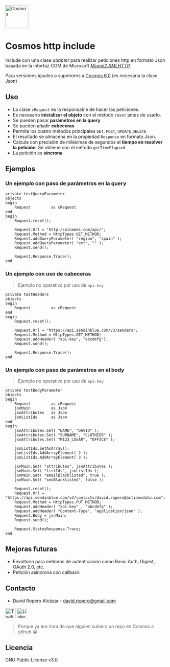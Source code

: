 [<img src="http://www.base100.com/images/productos/cosmos.png" alt="Cosmos" width="72"/>](http://www.base100.com/es/productos/cosmos01.html)

# Cosmos http include
Include con una clase *adapter* para realizar peticiones http en formato Json basada en la interfaz COM de Microsoft [*Msxml2.XMLHTTP*](https://es.wikipedia.org/wiki/XMLHttpRequest).

Para versiones iguales o superiores a [Cosmos 6.0](http://www.base100.com/es/productos/cosmos01.html) (es necesaria la clase Json)

## Uso

* La clase ``cRequest`` es la responsable de hacer las peticiones.
* Es necesario **inicializar el objeto** con el método ``reset`` antes de usarlo.
* Se pueden pasar **parámetros en la query**
* Se pueden añadir **cabeceras**
* Permite los cuatro métodos principales ``GET``, ``POST``, ``UPDATE``,``DELETE``
* El resultado se almacena en la propiedad ``Response`` en formato Json.
* Calcula con precisión de milésimas de segundos el **tiempo en resolver la petición**. Se obtiene con el método ```getTimeElapsed```
* La petición es **síncrona**

## Ejemplos

### Un ejemplo con paso de parámetros en la query

```
private testQueryParameter
objects
begin
    Request         as cRequest
end
begin
    Request.reset();
    
    Request.Url = "http://uinames.com/api/";
    Request.Method = HttpTypes.GET_METHOD;
    Request.addQueryParameter( "region", "spain" );
    Request.addQueryParameter( "ext", "" );
    Request.send();

    Request.Response.Trace();
end
```

### Un ejemplo con uso de cabeceras
> Ejemplo no operativo por uso de `api-key`
```
private testHeaders
objects
begin
    Request         as cRequest    
end
begin
    Request.reset();

    Request.Url = "https://api.sendinblue.com/v3/senders";
    Request.Method = HttpTypes.GET_METHOD;
    Request.addHeader( "api-key", "abcdefg");
    Request.send();

    Request.Response.Trace();
end
```

### Un ejemplo con paso de parámetros en el body
> Ejemplo no operativo por uso de `api-key`
```
private testBodyParameter
objects
begin
    Request         as cRequest
    jsnMain         as Json
    jsnAttributes   as Json
    jsnListIds      as Json
end
begin
    jsnAttributes.Set( "NAME", "DAVID" );
    jsnAttributes.Set( "SURNAME", "CLOTHIER" );
    jsnAttributes.Set( "M123_LUGAR", "OFFICE" );
    
    jsnListIds.SetAsArray();
    jsnListIds.AddArrayElement( 2 );
    jsnListIds.AddArrayElement( 3 );
    
    jsnMain.Set( "attributes", jsnAttributes );
    jsnMain.Set( "listIds", jsnListIds );
    jsnMain.Set( "emailBlacklisted", true );
    jsnMain.Set( "smsBlacklisted", false );
    
    Request.reset();
    Request.Url = "https://api.sendinblue.com/v3/contacts/david.ropero@actionsdata.com";
    Request.Method = HttpTypes.PUT_METHOD;
    Request.addHeader( "api-key" , "abcdefg" );
    Request.addHeader( "Content-Type", "application/json" );
    Request.Body = jsnMain;
    Request.send();
    
    Request.StatusResponse.Trace;
end
```

## Mejoras futuras

* Envoltorio para métodos de autenticación como Basic Auth, Digest, OAuth 2.0, etc.
* Petición asíncrona con callback

## Contacto

* David Ropero Alcázar - david.ropero@gmail.com

[<img src="https://image.freepik.com/iconos-gratis/boton-del-logotipo-de-twitter_318-85053.jpg" alt="Twitter" width="32"/>](https://twitter.com/clothierdroid)
[<img src="http://www.iconsdb.com/icons/preview/black/linkedin-4-xxl.png" alt="Linkedin" width="32"/>](http://www.linkedin.com/in/davidropero)

> Porque ya era hora de que alguien subiera un repo en Cosmos a github :stuck_out_tongue_winking_eye:

## Licencia

GNU Public License v3.0

